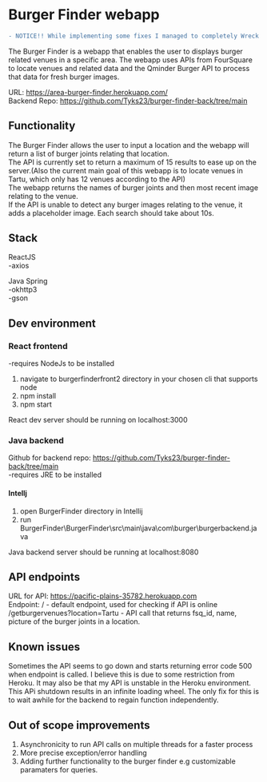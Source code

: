 # Burger Finder webapp
```diff
- NOTICE!! While implementing some fixes I managed to completely Wreck the webapp, rendering Heroku useless and breaking CORS.  Therefore the currently the only way to run the webapp is explained in the 'Dev environment' section!!   Sorry for this inconvenience I will attempt to fix it ASAP.  
```
The Burger Finder is a webapp that enables the user to displays burger related venues in a specific area. The webapp uses APIs from FourSquare to locate venues and related data and the Qminder Burger API to process that data for fresh burger images.  

URL: https://area-burger-finder.herokuapp.com/  
Backend Repo: https://github.com/Tyks23/burger-finder-back/tree/main

## Functionality

The Burger Finder allows the user to input a location and the webapp will return a list of burger joints relating that location.  
The API is currently set to return a maximum of 15 results to ease up on the server.(Also the current main goal of this webapp is to locate venues in Tartu, which only has 12 venues according to the API)  
The webapp returns the names of burger joints and then most recent image relating to the venue.  
If the API is unable to detect any burger images relating to the venue, it adds a placeholder image.
Each search should take about 10s.

## Stack

ReactJS  
-axios

Java Spring  
-okhttp3  
-gson

## Dev environment



### React frontend
-requires NodeJs to be installed

1) navigate to burgerfinderfront2 directory in your chosen cli that supports node
2) npm install
3) npm start

React dev server should be running on localhost:3000

### Java backend
Github for backend repo: https://github.com/Tyks23/burger-finder-back/tree/main  
-requires JRE to be installed

#### Intellj
1) open BurgerFinder directory in Intellij
2) run BurgerFinder\BurgerFinder\src\main\java\com\burger\burgerbackend.java

Java backend server should be running at localhost:8080

## API endpoints

URL for API: https://pacific-plains-35782.herokuapp.com  
Endpoint: / - default endpoint, used for checking if API is online  
/getburgervenues?location=Tartu - API call that returns fsq_id, name, picture of the burger joints in a location.
  
## Known issues
 
  Sometimes the API seems to go down and starts returning error code 500 when endpoint is called. I believe this is due to some restriction from Heroku. It may also be that my API is unstable in the Heroku environment. This APi shutdown results in an infinite loading wheel. The only fix for this is to wait awhile for the backend to regain function independently.
  
  
## Out of scope improvements
  
  1) Asynchronicity to run API calls on multiple threads for a faster process
  2) More precise exception/error handling 
  3) Adding further functionality to the burger finder e.g customizable paramaters for queries.
    

